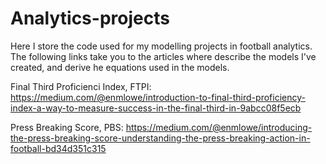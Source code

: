 # Analytics-projects
Here I store the code used for my modelling projects in football analytics. The following links take you to the articles where describe the models I've created, and derive he equations used in the models. 

Final Third Proficienci Index, FTPI: https://medium.com/@enmlowe/introduction-to-final-third-proficiency-index-a-way-to-measure-success-in-the-final-third-in-9abcc08f5ecb

Press Breaking Score, PBS: https://medium.com/@enmlowe/introducing-the-press-breaking-score-understanding-the-press-breaking-action-in-football-bd34d351c315
